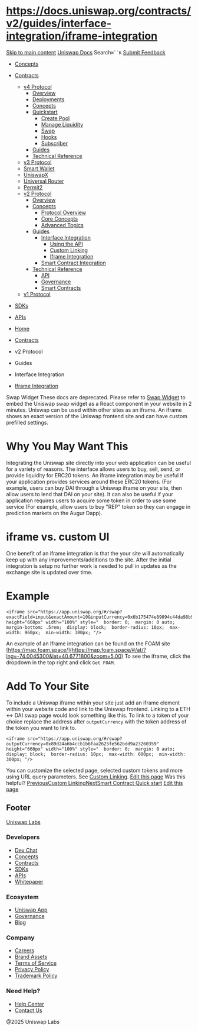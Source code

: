 # https://docs.uniswap.org/contracts/v2/guides/interface-integration/iframe-integration

[Skip to main content](https://docs.uniswap.org/contracts/v2/guides/interface-integration/iframe-integration#__docusaurus_skipToContent_fallback)
[Uniswap Docs](https://docs.uniswap.org/)
Search`⌘``K`
[Submit Feedback](https://docs.google.com/forms/d/e/1FAIpQLSdjSkZam8KiatL9XACRVxCHjDJjaPGbls77PCXDKFn4JwykXg/viewform)
  * [Concepts](https://docs.uniswap.org/concepts/overview)
  * [Contracts](https://docs.uniswap.org/contracts/v4/overview)
    * [v4 Protocol](https://docs.uniswap.org/contracts/v2/guides/interface-integration/iframe-integration)
      * [Overview](https://docs.uniswap.org/contracts/v4/overview)
      * [Deployments](https://docs.uniswap.org/contracts/v4/deployments)
      * [Concepts](https://docs.uniswap.org/contracts/v2/guides/interface-integration/iframe-integration)
      * [Quickstart](https://docs.uniswap.org/contracts/v2/guides/interface-integration/iframe-integration)
        * [Create Pool](https://docs.uniswap.org/contracts/v4/quickstart/create-pool)
        * [Manage Liquidity](https://docs.uniswap.org/contracts/v2/guides/interface-integration/iframe-integration)
        * [Swap](https://docs.uniswap.org/contracts/v4/quickstart/swap)
        * [Hooks](https://docs.uniswap.org/contracts/v2/guides/interface-integration/iframe-integration)
        * [Subscriber](https://docs.uniswap.org/contracts/v4/quickstart/subscriber)
      * [Guides](https://docs.uniswap.org/contracts/v2/guides/interface-integration/iframe-integration)
      * [Technical Reference](https://docs.uniswap.org/contracts/v2/guides/interface-integration/iframe-integration)
    * [v3 Protocol](https://docs.uniswap.org/contracts/v2/guides/interface-integration/iframe-integration)
    * [Smart Wallet](https://docs.uniswap.org/contracts/v2/guides/interface-integration/iframe-integration)
    * [UniswapX](https://docs.uniswap.org/contracts/v2/guides/interface-integration/iframe-integration)
    * [Universal Router](https://docs.uniswap.org/contracts/v2/guides/interface-integration/iframe-integration)
    * [Permit2](https://docs.uniswap.org/contracts/v2/guides/interface-integration/iframe-integration)
    * [v2 Protocol](https://docs.uniswap.org/contracts/v2/guides/interface-integration/iframe-integration)
      * [Overview](https://docs.uniswap.org/contracts/v2/overview)
      * [Concepts](https://docs.uniswap.org/contracts/v2/guides/interface-integration/iframe-integration)
        * [Protocol Overview](https://docs.uniswap.org/contracts/v2/guides/interface-integration/iframe-integration)
        * [Core Concepts](https://docs.uniswap.org/contracts/v2/guides/interface-integration/iframe-integration)
        * [Advanced Topics](https://docs.uniswap.org/contracts/v2/guides/interface-integration/iframe-integration)
      * [Guides](https://docs.uniswap.org/contracts/v2/guides/interface-integration/iframe-integration)
        * [Interface Integration](https://docs.uniswap.org/contracts/v2/guides/interface-integration/iframe-integration)
          * [Using the API](https://docs.uniswap.org/contracts/v2/guides/interface-integration/using-the-api)
          * [Custom Linking](https://docs.uniswap.org/contracts/v2/guides/interface-integration/custom-interface-linking)
          * [Iframe Integration](https://docs.uniswap.org/contracts/v2/guides/interface-integration/iframe-integration)
        * [Smart Contract Integration](https://docs.uniswap.org/contracts/v2/guides/interface-integration/iframe-integration)
      * [Technical Reference](https://docs.uniswap.org/contracts/v2/guides/interface-integration/iframe-integration)
        * [API](https://docs.uniswap.org/contracts/v2/guides/interface-integration/iframe-integration)
        * [Governance](https://docs.uniswap.org/contracts/v2/guides/interface-integration/iframe-integration)
        * [Smart Contracts](https://docs.uniswap.org/contracts/v2/guides/interface-integration/iframe-integration)
    * [v1 Protocol](https://docs.uniswap.org/contracts/v2/guides/interface-integration/iframe-integration)
  * [SDKs](https://docs.uniswap.org/sdk/v4/overview)
  * [APIs](https://docs.uniswap.org/api/subgraph/overview)


  * [Home](https://docs.uniswap.org/)
  * [Contracts](https://docs.uniswap.org/contracts/v4/overview)
  * v2 Protocol
  * Guides
  * Interface Integration
  * [Iframe Integration](https://docs.uniswap.org/contracts/v2/guides/interface-integration/iframe-integration)


Swap Widget
These docs are deprecated. Please refer to [Swap Widget](https://docs.uniswap.org/contracts/swap-widget/guides/getting-started) to embed the Uniswap swap widget as a React component in your website in 2 minutes.
Uniswap can be used within other sites as an iframe. An iframe shows an exact version of the Uniswap frontend site and can have custom prefilled settings.
# Why You May Want This
Integrating the Uniswap site directly into your web application can be useful for a variety of reasons.
The interface allows users to buy, sell, send, or provide liquidity for ERC20 tokens. An iframe integration may be useful if your application provides services around these ERC20 tokens. (For example, users can buy DAI through a Uniswap iframe on your site, then allow users to lend that DAI on your site).
It can also be useful if your application requires users to acquire some token in order to use some service (For example, allow users to buy "REP" token so they can engage in prediction markets on the Augur Dapp).
# iframe vs. custom UI
One benefit of an iframe integration is that the your site will automatically keep up with any improvements/additions to the site. After the initial integration is setup no further work is needed to pull in updates as the exchange site is updated over time.
# Example
```
<iframe src="https://app.uniswap.org/#/swap?exactField=input&exactAmount=10&inputCurrency=0x6b175474e89094c44da98b954eedeac495271d0f" height="660px" width="100%" style="  border: 0;  margin: 0 auto;  margin-bottom: .5rem;  display: block;  border-radius: 10px;  max-width: 960px;  min-width: 300px; "/>
```

An example of an Iframe integration can be found on the FOAM site [https://map.foam.space/](https://map.foam.space/#/at/?lng=-74.0045300&lat=40.6771800&zoom=5.00)
To see the iframe, click the dropdown in the top right and click `Get FOAM`.
# Add To Your Site
To include a Uniswap iframe within your site just add an iframe element within your website code and link to the Uniswap frontend.
Linking to a ETH <-> DAI swap page would look something like this. To link to a token of your choice replace the address after `outputCurrency` with the token address of the token you want to link to.
```
<iframe src="https://app.uniswap.org/#/swap?outputCurrency=0x89d24a6b4ccb1b6faa2625fe562bdd9a23260359" height="660px" width="100%" style="  border: 0;  margin: 0 auto;  display: block;  border-radius: 10px;  max-width: 600px;  min-width: 300px; "/>
```

You can customize the selected page, selected custom tokens and more using URL query parameters. See [Custom Linking](https://docs.uniswap.org/contracts/v2/guides/interface-integration/custom-interface-linking).
[Edit this page](https://github.com/uniswap/uniswap-docs/tree/main/docs/contracts/v2/guides/interface-integration/03-iframe-integration.mdx)
Was this helpful?
[PreviousCustom Linking](https://docs.uniswap.org/contracts/v2/guides/interface-integration/custom-interface-linking)[NextSmart Contract Quick start](https://docs.uniswap.org/contracts/v2/guides/smart-contract-integration/quick-start)
[Edit this page](https://github.com/uniswap/uniswap-docs/tree/main/docs/contracts/v2/guides/interface-integration/03-iframe-integration.mdx)
## Footer
[Uniswap Labs](https://docs.uniswap.org/)
### Developers
  * [Dev Chat](https://discord.com/invite/uniswap)
  * [Concepts](https://docs.uniswap.org/concepts/overview)
  * [Contracts](https://docs.uniswap.org/contracts/v4/overview)
  * [SDKs](https://docs.uniswap.org/sdk/v4/overview)
  * [APIs](https://docs.uniswap.org/api/subgraph/overview)
  * [Whitepaper](https://app.uniswap.org/whitepaper-v4.pdf)


### Ecosystem
  * [Uniswap App](https://app.uniswap.org/)
  * [Governance](https://www.uniswapfoundation.org/governance)
  * [Blog](https://blog.uniswap.org/)


### Company
  * [Careers](https://boards.greenhouse.io/uniswaplabs)
  * [Brand Assets](https://github.com/Uniswap/brand-assets/raw/main/Uniswap%20Brand%20Assets.zip)
  * [Terms of Service](https://support.uniswap.org/hc/en-us/articles/30935100859661-Uniswap-Labs-Terms-of-Service)
  * [Privacy Policy](https://support.uniswap.org/hc/en-us/articles/30934457771405-Uniswap-Labs-Privacy-Policy)
  * [Trademark Policy](https://support.uniswap.org/hc/en-us/articles/30934762216973-Uniswap-Labs-Trademark-Guidelines)


### Need Help?
  * [Help Center](https://support.uniswap.org/)
  * [Contact Us](https://support.uniswap.org/hc/en-us/requests/new)


@2025 Uniswap Labs
[](https://github.com/uniswap/uniswap-docs)[](https://twitter.com/Uniswap)[](https://discord.com/invite/uniswap)
